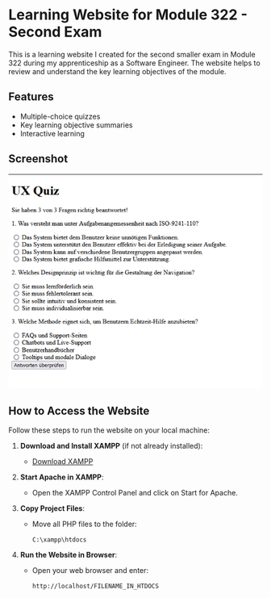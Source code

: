 # Learning Website for Module 322 - Second Exam

This is a learning website I created for the second smaller exam in Module 322 during my apprenticeship as a Software Engineer. The website helps to review and understand the key learning objectives of the module.

## Features
- Multiple-choice quizzes
- Key learning objective summaries
- Interactive learning

## Screenshot
![Multiple Choice](pictures-for-readme/Multiple-Choice.png)

## How to Access the Website
Follow these steps to run the website on your local machine:

1. **Download and Install XAMPP** (if not already installed):
   - [Download XAMPP](https://www.apachefriends.org/index.html)

2. **Start Apache in XAMPP**:
   - Open the XAMPP Control Panel and click on Start for Apache.

3. **Copy Project Files**:
   - Move all PHP files to the folder:
     ```
     C:\xampp\htdocs
     ```

4. **Run the Website in Browser**:
   - Open your web browser and enter:
     ```
     http://localhost/FILENAME_IN_HTDOCS
     ```